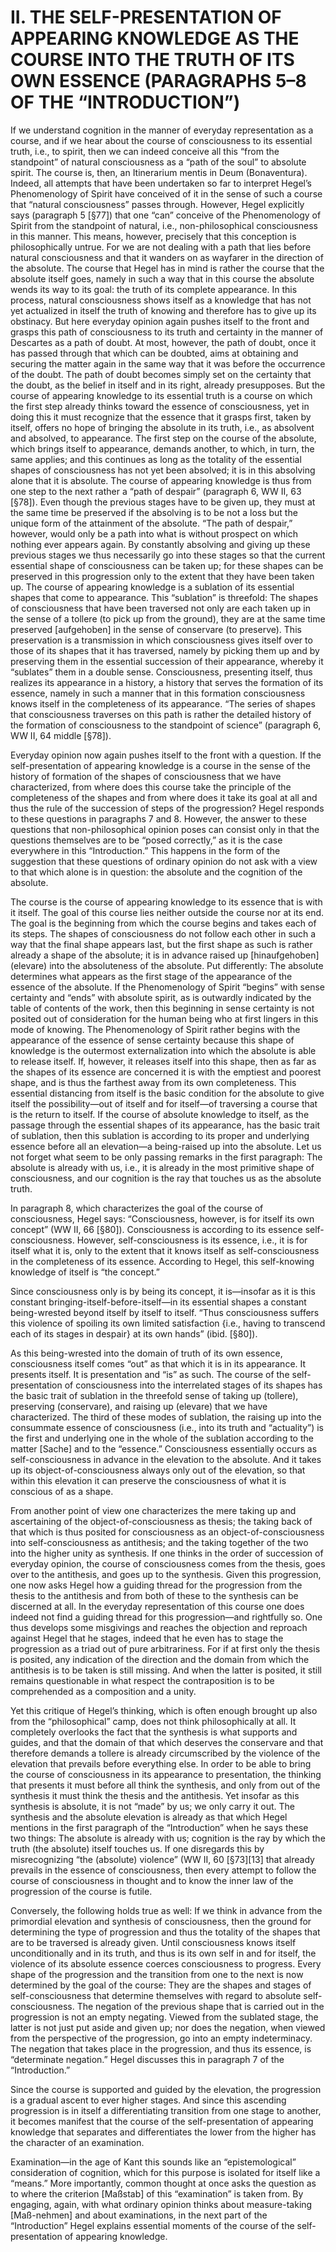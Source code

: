 # II. THE SELF-PRESENTATION OF APPEARING KNOWLEDGE AS THE COURSE INTO THE TRUTH OF ITS OWN ESSENCE (PARAGRAPHS 5–8 OF THE “INTRODUCTION”)

If we understand cognition in the manner of everyday representation as a course, and if we hear about the course of consciousness to its essential truth, i.e., to spirit, then we can indeed conceive all this “from the standpoint” of natural consciousness as a “path of the soul” to absolute spirit. The course is, then, an Itinerarium mentis in Deum (Bonaventura). Indeed, all attempts that have been undertaken so far to interpret Hegel’s Phenomenology of Spirit have conceived of it in the sense of such a course that “natural consciousness” passes through. However, Hegel explicitly says (paragraph 5 [§77]) that one “can” conceive of the Phenomenology of Spirit from the standpoint of natural, i.e., non-philosophical consciousness in this manner. This means, however, precisely that this conception is philosophically untrue. For we are not dealing with a path that lies before natural consciousness and that it wanders on as wayfarer in the direction of the absolute. The course that Hegel has in mind is rather the course that the absolute itself goes, namely in such a way that in this course the absolute wends its way to its goal: the truth of its complete appearance. In this process, natural consciousness shows itself as a knowledge that has not yet actualized in itself the truth of knowing and therefore has to give up its obstinacy. But here everyday opinion again pushes itself to the front and grasps this path of consciousness to its truth and certainty in the manner of Descartes as a path of doubt. At most, however, the path of doubt, once it has passed through that which can be doubted, aims at obtaining and securing the matter again in the same way that it was before the occurrence of the doubt. The path of doubt becomes simply set on the certainty that the doubt, as the belief in itself and in its right, already presupposes. But the course of appearing knowledge to its essential truth is a course on which the first step already thinks toward the essence of consciousness, yet in doing this it must recognize that the essence that it grasps first, taken by itself, offers no hope of bringing the absolute in its truth, i.e., as absolvent and absolved, to appearance. The first step on the course of the absolute, which brings itself to appearance, demands another, to which, in turn, the same applies; and this continues as long as the totality of the essential shapes of consciousness has not yet been absolved; it is in this absolving alone that it is absolute. The course of appearing knowledge is thus from one step to the next rather a “path of despair” (paragraph 6, WW II, 63 [§78]). Even though the previous stages have to be given up, they must at the same time be preserved if the absolving is to be not a loss but the unique form of the attainment of the absolute. “The path of despair,” however, would only be a path into what is without prospect on which nothing ever appears again. By constantly absolving and giving up these previous stages we thus necessarily go into these stages so that the current essential shape of consciousness can be taken up; for these shapes can be preserved in this progression only to the extent that they have been taken up. The course of appearing knowledge is a sublation of its essential shapes that come to appearance. This “sublation” is threefold: The shapes of consciousness that have been traversed not only are each taken up in the sense of a tollere (to pick up from the ground), they are at the same time preserved [aufgehoben] in the sense of conservare (to preserve). This preservation is a transmission in which consciousness gives itself over to those of its shapes that it has traversed, namely by picking them up and by preserving them in the essential succession of their appearance, whereby it “sublates” them in a double sense. Consciousness, presenting itself, thus realizes its appearance in a history, a history that serves the formation of its essence, namely in such a manner that in this formation consciousness knows itself in the completeness of its appearance. “The series of shapes that consciousness traverses on this path is rather the detailed history of the formation of consciousness to the standpoint of science” (paragraph 6, WW II, 64 middle [§78]).

Everyday opinion now again pushes itself to the front with a question. If the self-presentation of appearing knowledge is a course in the sense of the history of formation of the shapes of consciousness that we have characterized, from where does this course take the principle of the completeness of the shapes and from where does it take its goal at all and thus the rule of the succession of steps of the progression? Hegel responds to these questions in paragraphs 7 and 8. However, the answer to these questions that non-philosophical opinion poses can consist only in that the questions themselves are to be “posed correctly,” as it is the case everywhere in this “Introduction.” This happens in the form of the suggestion that these questions of ordinary opinion do not ask with a view to that which alone is in question: the absolute and the cognition of the absolute.

The course is the course of appearing knowledge to its essence that is with it itself. The goal of this course lies neither outside the course nor at its end. The goal is the beginning from which the course begins and takes each of its steps. The shapes of consciousness do not follow each other in such a way that the final shape appears last, but the first shape as such is rather already a shape of the absolute; it is in advance raised up [hinaufgehoben] (elevare) into the absoluteness of the absolute. Put differently: The absolute determines what appears as the first stage of the appearance of the essence of the absolute. If the Phenomenology of Spirit “begins” with sense certainty and “ends” with absolute spirit, as is outwardly indicated by the table of contents of the work, then this beginning in sense certainty is not posited out of consideration for the human being who at first lingers in this mode of knowing. The Phenomenology of Spirit rather begins with the appearance of the essence of sense certainty because this shape of knowledge is the outermost externalization into which the absolute is able to release itself. If, however, it releases itself into this shape, then as far as the shapes of its essence are concerned it is with the emptiest and poorest shape, and is thus the farthest away from its own completeness. This essential distancing from itself is the basic condition for the absolute to give itself the possibility—out of itself and for itself—of traversing a course that is the return to itself. If the course of absolute knowledge to itself, as the passage through the essential shapes of its appearance, has the basic trait of sublation, then this sublation is according to its proper and underlying essence before all an elevation—a being-raised up into the absolute. Let us not forget what seem to be only passing remarks in the first paragraph: The absolute is already with us, i.e., it is already in the most primitive shape of consciousness, and our cognition is the ray that touches us as the absolute truth.

In paragraph 8, which characterizes the goal of the course of consciousness, Hegel says: “Consciousness, however, is for itself its own concept” (WW II, 66 [§80]). Consciousness is according to its essence self-consciousness. However, self-consciousness is its essence, i.e., it is for itself what it is, only to the extent that it knows itself as self-consciousness in the completeness of its essence. According to Hegel, this self-knowing knowledge of itself is “the concept.”

Since consciousness only is by being its concept, it is—insofar as it is this constant bringing-itself-before-itself—in its essential shapes a constant being-wrested beyond itself by itself to itself. “Thus consciousness suffers this violence of spoiling its own limited satisfaction {i.e., having to transcend each of its stages in despair} at its own hands” (ibid. [§80]).

As this being-wrested into the domain of truth of its own essence, consciousness itself comes “out” as that which it is in its appearance. It presents itself. It is presentation and “is” as such. The course of the self-presentation of consciousness into the interrelated stages of its shapes has the basic trait of sublation in the threefold sense of taking up (tollere), preserving (conservare), and raising up (elevare) that we have characterized. The third of these modes of sublation, the raising up into the consummate essence of consciousness (i.e., into its truth and “actuality”) is the first and underlying one in the whole of the sublation according to the matter [Sache] and to the “essence.” Consciousness essentially occurs as self-consciousness in advance in the elevation to the absolute. And it takes up its object-of-consciousness always only out of the elevation, so that within this elevation it can preserve the consciousness of what it is conscious of as a shape.

From another point of view one characterizes the mere taking up and ascertaining of the object-of-consciousness as thesis; the taking back of that which is thus posited for consciousness as an object-of-consciousness into self-consciousness as antithesis; and the taking together of the two into the higher unity as synthesis. If one thinks in the order of succession of everyday opinion, the course of consciousness comes from the thesis, goes over to the antithesis, and goes up to the synthesis. Given this progression, one now asks Hegel how a guiding thread for the progression from the thesis to the antithesis and from both of these to the synthesis can be discerned at all. In the everyday representation of this course one does indeed not find a guiding thread for this progression—and rightfully so. One thus develops some misgivings and reaches the objection and reproach against Hegel that he stages, indeed that he even has to stage the progression as a triad out of pure arbitrariness. For if at first only the thesis is posited, any indication of the direction and the domain from which the antithesis is to be taken is still missing. And when the latter is posited, it still remains questionable in what respect the contraposition is to be comprehended as a composition and a unity.

Yet this critique of Hegel’s thinking, which is often enough brought up also from the “philosophical” camp, does not think philosophically at all. It completely overlooks the fact that the synthesis is what supports and guides, and that the domain of that which deserves the conservare and that therefore demands a tollere is already circumscribed by the violence of the elevation that prevails before everything else. In order to be able to bring the course of consciousness in its appearance to presentation, the thinking that presents it must before all think the synthesis, and only from out of the synthesis it must think the thesis and the antithesis. Yet insofar as this synthesis is absolute, it is not “made” by us; we only carry it out. The synthesis and the absolute elevation is already as that which Hegel mentions in the first paragraph of the “Introduction” when he says these two things: The absolute is already with us; cognition is the ray by which the truth (the absolute) itself touches us. If one disregards this by misrecognizing “the (absolute) violence” (WW II, 60 [§73][13] that already prevails in the essence of consciousness, then every attempt to follow the course of consciousness in thought and to know the inner law of the progression of the course is futile.

Conversely, the following holds true as well: If we think in advance from the primordial elevation and synthesis of consciousness, then the ground for determining the type of progression and thus the totality of the shapes that are to be traversed is already given. Until consciousness knows itself unconditionally and in its truth, and thus is its own self in and for itself, the violence of its absolute essence coerces consciousness to progress. Every shape of the progression and the transition from one to the next is now determined by the goal of the course: They are the shapes and stages of self-consciousness that determine themselves with regard to absolute self-consciousness. The negation of the previous shape that is carried out in the progression is not an empty negating. Viewed from the sublated stage, the latter is not just put aside and given up; nor does the negation, when viewed from the perspective of the progression, go into an empty indeterminacy. The negation that takes place in the progression, and thus its essence, is “determinate negation.” Hegel discusses this in paragraph 7 of the “Introduction.”

Since the course is supported and guided by the elevation, the progression is a gradual ascent to ever higher stages. And since this ascending progression is in itself a differentiating transition from one stage to another, it becomes manifest that the course of the self-presentation of appearing knowledge that separates and differentiates the lower from the higher has the character of an examination.

Examination—in the age of Kant this sounds like an “epistemological” consideration of cognition, which for this purpose is isolated for itself like a “means.” More importantly, common thought at once asks the question as to where the criterion [Maßstab] of this “examination” is taken from. By engaging, again, with what ordinary opinion thinks about measure-taking [Maß-nehmen] and about examinations, in the next part of the “Introduction” Hegel explains essential moments of the course of the self-presentation of appearing knowledge.

 
    